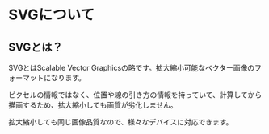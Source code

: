 # SVGについて

## SVGとは？

SVGとはScalable Vector Graphicsの略です。拡大縮小可能なベクター画像のフォーマットになります。

ピクセルの情報ではなく、位置や線の引き方の情報を持っていて、計算してから描画するため、拡大縮小しても画質が劣化しません。

拡大縮小しても同じ画像品質なので、様々なデバイスに対応できます。



